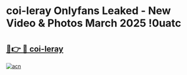 # coi-leray Onlyfans Leaked - New Video & Photos March 2025 !0uatc

# <h2><a href="https://qg4vqa.iuczelnia.edu.pl?title=coi-leray&ref=0uatc">🔗👉 🔴 coi-leray</a></h2>

[![acn](https://github.com/user-attachments/assets/0f9c940e-d8b0-45ae-aac7-cd30a18b3e1c)](https://qg4vqa.iuczelnia.edu.pl?title=coi-leray&ref=0uatc)

